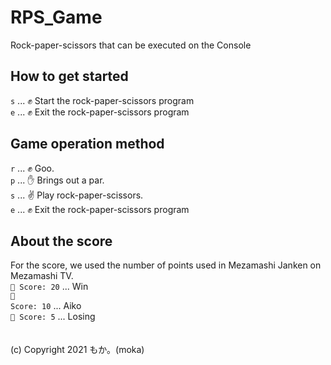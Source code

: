 # RPS_Game
Rock-paper-scissors that can be executed on the Console <br>
## How to get started
<code>s</code> ... ✊ Start the rock-paper-scissors program <br>
<code>e</code> ... ✊ Exit the rock-paper-scissors program <br>
## Game operation method
<code>r</code> ... ✊ Goo. <br>
<code>p</code> ... ✋ Brings out a par. <br>
<code>s</code> ... ✌️ Play rock-paper-scissors. <br>
<code>e</code> ... ✊ Exit the rock-paper-scissors program <br>
## About the score
For the score, we used the number of points used in Mezamashi Janken on Mezamashi TV. <br>
<code>🎉 Score: 20</code> ... Win <br>
<code>🎉 Score: 10</code> ... Aiko <br>
<code>🎉 Score: 5</code> ... Losing <br>
<br> <br>
(c) Copyright 2021 もか。(moka)
